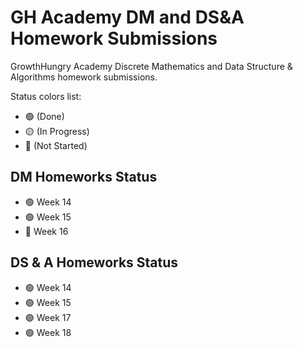 # GH Academy DM and DS&A Homework Submissions

GrowthHungry Academy Discrete Mathematics and Data Structure &amp; Algorithms homework submissions.

Status colors list:

- 🟢 (Done)
- 🟡 (In Progress)
- 🔴 (Not Started)

## DM Homeworks Status

- 🟢 Week 14
- 🟢 Week 15
- 🔴 Week 16

## DS & A Homeworks Status

- 🟢 Week 14
- 🟢 Week 15
- 🟢 Week 17
- 🟢 Week 18
